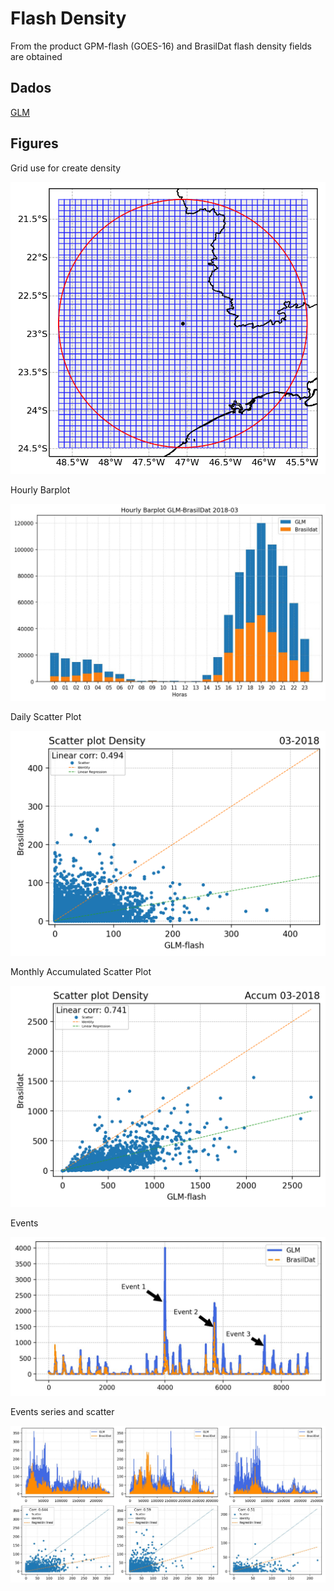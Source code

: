 # Flash Density
From the product GPM-flash (GOES-16) and BrasilDat flash density fields are obtained

Dados
---
[GLM](https://ghrc.nsstc.nasa.gov/lightning/overview_glm.html)

Figures
----
Grid use for create density
<div align="center">
  <img src="https://raw.githubusercontent.com/mhacarthur/Flash-density/main/fig/BrasilDat_grid_region.png" alt="grid" />
</div>

Hourly Barplot 
<div align="center">
  <img src="https://raw.githubusercontent.com/mhacarthur/Flash-density/main/fig/GLM_Brasildat_barplot_notitle.jpeg" alt="hourly barplot" />
</div>

Daily Scatter Plot
<div align="center">
  <img src="https://raw.githubusercontent.com/mhacarthur/Flash-density/main/fig/Scatter_GLM_BrasilDat_month.png" alt="daily scatter plot" />
</div>

Monthly Accumulated Scatter Plot
<div align="center">
  <img src="https://raw.githubusercontent.com/mhacarthur/Flash-density/main/fig/Scatter_GLM_BrasilDat_month_accum.png" alt="monthly scatter plot" />
</div>

Events
<div align="center">
  <img src="https://raw.githubusercontent.com/mhacarthur/Flash-density/main/fig/GLM_Brasildat_SerieT.jpeg" alt="events" />
</div>

Events series and scatter
<div align="center">
  <img src="https://raw.githubusercontent.com/mhacarthur/Flash-density/main/fig/GLM_Brasildat_eventos.jpeg" alt="events series and scatter" />
</div>